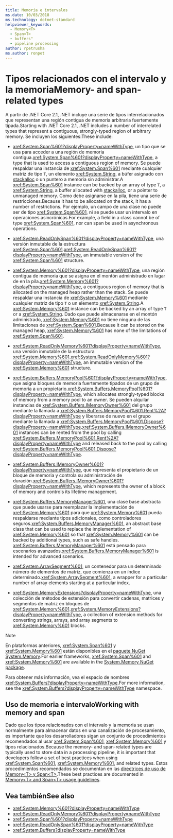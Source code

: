 ```yaml
---
title: Memoria e intervalos
ms.date: 10/03/2018
ms.technology: dotnet-standard
helpviewer_keywords:
  - Memory<T>
  - Span<T>
  - buffers"
  - pipeline processing
author: rpetrusha
ms.author: ronpet
---
```


# <a name="memory--and-span-related-types"></a><span data-ttu-id="e46a0-102">Tipos relacionados con el intervalo y la memoria</span><span class="sxs-lookup"><span data-stu-id="e46a0-102">Memory- and span-related types</span></span>

<span data-ttu-id="e46a0-103">A partir de .NET Core 2.1, .NET incluye una serie de tipos interrelacionados que representan una región contigua de memoria arbitraria fuertemente tipada.</span><span class="sxs-lookup"><span data-stu-id="e46a0-103">Starting with .NET Core 2.1, .NET includes a number of interrelated types that represent a contiguous, strongly-typed region of arbitrary memory.</span></span> <span data-ttu-id="e46a0-104">Se incluyen los siguientes:</span><span class="sxs-lookup"><span data-stu-id="e46a0-104">These include:</span></span>

- <span data-ttu-id="e46a0-105"><xref:System.Span%601?displayProperty=nameWithType>, un tipo que se usa para acceder a una región de memoria contigua.</span><span class="sxs-lookup"><span data-stu-id="e46a0-105"><xref:System.Span%601?displayProperty=nameWithType>, a type that is used to access a contiguous region of memory.</span></span> <span data-ttu-id="e46a0-106">Se puede respaldar una instancia de <xref:System.Span%601> mediante cualquier matriz de tipo `T`, un elemento <xref:System.String>, a búfer asignado con [stackalloc](~/docs/csharp/language-reference/keywords/stackalloc.md) o un puntero a memoria sin administrar.</span><span class="sxs-lookup"><span data-stu-id="e46a0-106">A <xref:System.Span%601> instance can be backed by an array of type `T`, a <xref:System.String>, a buffer allocated with [stackalloc](~/docs/csharp/language-reference/keywords/stackalloc.md), or a pointer to unmanaged memory.</span></span> <span data-ttu-id="e46a0-107">Como debe asignarse en la pila, tiene una serie de restricciones.</span><span class="sxs-lookup"><span data-stu-id="e46a0-107">Because it has to be allocated on the stack, it has a number of restrictions.</span></span> <span data-ttu-id="e46a0-108">Por ejemplo, un campo de una clase no puede ser de tipo <xref:System.Span%601>, ni se puede usar un intervalo en operaciones asincrónicas.</span><span class="sxs-lookup"><span data-stu-id="e46a0-108">For example, a field in a class cannot be of type <xref:System.Span%601>, nor can span be used in asynchronous operations.</span></span>

- <span data-ttu-id="e46a0-109"><xref:System.ReadOnlySpan%601?displayProperty=nameWithType>, una versión inmutable de la estructura <xref:System.Span%601>.</span><span class="sxs-lookup"><span data-stu-id="e46a0-109"><xref:System.ReadOnlySpan%601?displayProperty=nameWithType>, an immutable version of the <xref:System.Span%601> structure.</span></span>

- <span data-ttu-id="e46a0-110"><xref:System.Memory%601?displayProperty=nameWithType>, una región contigua de memoria que se asigna en el montón administrado en lugar de en la pila.</span><span class="sxs-lookup"><span data-stu-id="e46a0-110"><xref:System.Memory%601?displayProperty=nameWithType>, a contiguous region of memory that is allocated on the managed heap rather than the stack.</span></span> <span data-ttu-id="e46a0-111">Se puede respaldar una instancia de <xref:System.Memory%601> mediante cualquier matriz de tipo `T` o un elemento <xref:System.String>.</span><span class="sxs-lookup"><span data-stu-id="e46a0-111">A <xref:System.Memory%601> instance can be backed by an array of type `T` or a <xref:System.String>.</span></span> <span data-ttu-id="e46a0-112">Dado que puede almacenarse en el montón administrado, <xref:System.Memory%601> no tiene ninguna de las limitaciones de <xref:System.Span%601>.</span><span class="sxs-lookup"><span data-stu-id="e46a0-112">Because it can be stored on the managed heap, <xref:System.Memory%601> has none of the limitations of <xref:System.Span%601>.</span></span>

- <span data-ttu-id="e46a0-113"><xref:System.ReadOnlyMemory%601?displayProperty=nameWithType>, una versión inmutable de la estructura <xref:System.Memory%601>.</span><span class="sxs-lookup"><span data-stu-id="e46a0-113"><xref:System.ReadOnlyMemory%601?displayProperty=nameWithType>, an immutable version of the <xref:System.Memory%601> structure.</span></span>

- <span data-ttu-id="e46a0-114"><xref:System.Buffers.MemoryPool%601?displayProperty=nameWithType>, que asigna bloques de memoria fuertemente tipados de un grupo de memoria a un propietario.</span><span class="sxs-lookup"><span data-stu-id="e46a0-114"><xref:System.Buffers.MemoryPool%601?displayProperty=nameWithType>, which allocates strongly-typed blocks of memory from a memory pool to an owner.</span></span> <span data-ttu-id="e46a0-115">Se pueden alquilar instancias de <xref:System.Buffers.IMemoryOwner%601> del grupo mediante la llamada a <xref:System.Buffers.MemoryPool%601.Rent%2A?displayProperty=nameWithType> y liberarse de nuevo en el grupo mediante la llamada a <xref:System.Buffers.MemoryPool%601.Dispose?displayProperty=nameWithType>.</span><span class="sxs-lookup"><span data-stu-id="e46a0-115"><xref:System.Buffers.IMemoryOwner%601> instances can be rented from the pool by calling <xref:System.Buffers.MemoryPool%601.Rent%2A?displayProperty=nameWithType> and released back to the pool by calling <xref:System.Buffers.MemoryPool%601.Dispose?displayProperty=nameWithType>.</span></span>

- <span data-ttu-id="e46a0-116"><xref:System.Buffers.IMemoryOwner%601?displayProperty=nameWithType>, que representa el propietario de un bloque de memoria y controla su administración de duración.</span><span class="sxs-lookup"><span data-stu-id="e46a0-116"><xref:System.Buffers.IMemoryOwner%601?displayProperty=nameWithType>, which represents the owner of a block of memory and controls its lifetime management.</span></span>

- <span data-ttu-id="e46a0-117"><xref:System.Buffers.MemoryManager%601>, una clase base abstracta que puede usarse para reemplazar la implementación de <xref:System.Memory%601> para que <xref:System.Memory%601> pueda respaldarse mediante tipos adicionales, como controladores seguros.</span><span class="sxs-lookup"><span data-stu-id="e46a0-117"><xref:System.Buffers.MemoryManager%601>, an abstract base class that can be used to replace the implementation of <xref:System.Memory%601> so that <xref:System.Memory%601> can be backed by additional types, such as safe handles.</span></span> <span data-ttu-id="e46a0-118"><xref:System.Buffers.MemoryManager%601> está pensado para escenarios avanzados.</span><span class="sxs-lookup"><span data-stu-id="e46a0-118"><xref:System.Buffers.MemoryManager%601> is intended for advanced scenarios.</span></span>

- <span data-ttu-id="e46a0-119"><xref:System.ArraySegment%601>, un contenedor para un determinado número de elementos de matriz, que comienza en un índice determinado.</span><span class="sxs-lookup"><span data-stu-id="e46a0-119"><xref:System.ArraySegment%601>, a wrapper for a particular number of array elements starting at a particular index.</span></span>

- <span data-ttu-id="e46a0-120"><xref:System.MemoryExtensions?displayProperty=nameWithType>, una colección de métodos de extensión para convertir cadenas, matrices y segmentos de matriz en bloques de <xref:System.Memory%601>.</span><span class="sxs-lookup"><span data-stu-id="e46a0-120"><xref:System.MemoryExtensions?displayProperty=nameWithType>, a collection of extension methods for converting strings, arrays, and array segments to <xref:System.Memory%601> blocks.</span></span>

> [!NOTE]
> <span data-ttu-id="e46a0-121">En plataformas anteriores, <xref:System.Span%601> y <xref:System.Memory%601> están disponibles en el [paquete NuGet System.Memory](https://www.nuget.org/packages/System.Memory/).</span><span class="sxs-lookup"><span data-stu-id="e46a0-121">For earlier frameworks, <xref:System.Span%601> and <xref:System.Memory%601> are available in the [System.Memory NuGet package](https://www.nuget.org/packages/System.Memory/).</span></span>

<span data-ttu-id="e46a0-122">Para obtener más información, vea el espacio de nombres <xref:System.Buffers?displayProperty=nameWithType>.</span><span class="sxs-lookup"><span data-stu-id="e46a0-122">For more information, see the <xref:System.Buffers?displayProperty=nameWithType> namespace.</span></span>

## <a name="working-with-memory-and-span"></a><span data-ttu-id="e46a0-123">Uso de memoria e intervalo</span><span class="sxs-lookup"><span data-stu-id="e46a0-123">Working with memory and span</span></span>

<span data-ttu-id="e46a0-124">Dado que los tipos relacionados con el intervalo y la memoria se usan normalmente para almacenar datos en una canalización de procesamiento, es importante que los desarrolladores sigan un conjunto de procedimientos recomendados al usar <xref:System.Span%601>, <xref:System.Memory%601> y tipos relacionados.</span><span class="sxs-lookup"><span data-stu-id="e46a0-124">Because the memory- and span-related types are typically used to store data in a processing pipeline, it is important that developers follow a set of best practices when using <xref:System.Span%601>, <xref:System.Memory%601>, and related types.</span></span> <span data-ttu-id="e46a0-125">Estos procedimientos recomendados se documentan en las [directrices de uso de Memory\<T> y Span\<T>](memory-t-usage-guidelines.md).</span><span class="sxs-lookup"><span data-stu-id="e46a0-125">These best practices are documented in [Memory\<T> and Span\<T> usage guidelines](memory-t-usage-guidelines.md).</span></span>

## <a name="see-also"></a><span data-ttu-id="e46a0-126">Vea también</span><span class="sxs-lookup"><span data-stu-id="e46a0-126">See also</span></span>

- <xref:System.Memory%601?displayProperty=nameWithType>
- <xref:System.ReadOnlyMemory%601?displayProperty=nameWithType>
- <xref:System.Span%601?displayProperty=nameWithType>
- <xref:System.ReadOnlySpan%601?displayProperty=nameWithType>
- <xref:System.Buffers?displayProperty=nameWithType>